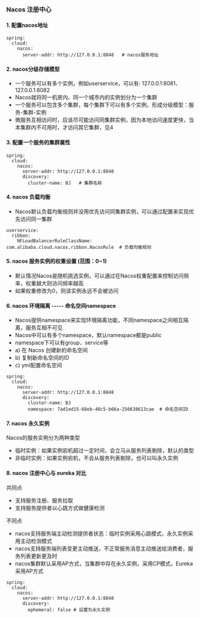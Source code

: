 ### Nacos 注册中心
#### 1. 配置nacos地址
```
spring:   
  cloud:
    nacos:
      server-addr: http://127.0.0.1:8848   # nacos服务地址
```


#### 2. nacos分级存储模型
* 一个服务可以有多个实例，例如userservice，可以有: 127.0.0.1:8081、127.0.0.1:8082
* Nacos就将同一机房内、同一个城市内的实例划分为一个集群
* 一个服务可以包含多个集群，每个集群下可以有多个实例，形成分级模型：服务-集群-实例
* 微服务互相访问时，应该尽可能访问同集群实例，因为本地访问速度更快，当本集群内不可用时，才访问其它集群，见4


#### 3. 配置一个服务的集群属性 
```
spring:
  cloud:
    nacos:
      server-addr: http://127.0.0.1:8848
      discovery:
        cluster-name: BJ   # 集群名称
```

#### 4. nacos 负载均衡
* Nacos默认负载均衡规则并没用优先访问同集群实例，可以通过配置来实现优先访问同一集群

```
userservice:
  ribbon:
    NFLoadBalancerRuleClassName: com.alibaba.cloud.nacos.ribbon.NacosRule  # 负载均衡规则
```


#### 5. nacos 服务实例的权重设置 (范围：0~1)
* 默认情况Nacos是随机挑选实例，可以通过在Nacos权重配置来控制访问频率，权重越大则访问频率越高
* 如果权重修改为0，则该实例永远不会被访问
 


#### 6. nacos 环境隔离 ----- 命名空间namespace
* Nacos提供namespace来实现环境隔离功能，不同namespace之间相互隔离，服务互相不可见
* Nacos中可以有多个namespace，默认namespace都是public
* namespace下可以有group、service等
* a) 在 Nacos 创建新的命名空间
* b) 复制新命名空间的ID
* c) yml配置命名空间
 
```
spring:
  cloud:
    nacos:
      server-addr: http://127.0.0.1:8848
      discovery:
        cluster-name: BJ
        namespace: 7ad1ed15-68eb-48c5-b66a-256638613cae  # 命名空间ID
```
 
#### 7. nacos 永久实例
Nacos的服务实例分为两种类型
* 临时实例：如果实例宕机超过一定时间，会立马从服务列表剔除，默认的类型
* 非临时实例：如果实例宕机，不会从服务列表剔除，也可以叫永久实例


#### 8. nacos 注册中心与 eureka 对比
共同点
* 支持服务注册、服务拉取
* 支持服务提供者以心跳方式做健康检测

不同点
* nacos支持服务端主动检测提供者状态：临时实例采用心跳模式，永久实例采用主动检测模式
* nacos支持服务端列表变更主动推送，不正常服务消息主动推送给消费者，服务列表更新更及时
* nacos集群默认采用AP方式，当集群中存在永久实例，采用CP模式，Eureka采用AP方式
```
spring:
  cloud:
    nacos:
      server-addr: http://127.0.0.1:8848
      discovery:
        ephemeral: false # 设置为永久实例
```